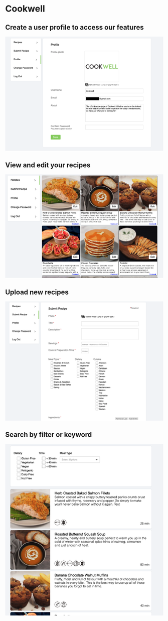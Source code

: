 # Cookwell






## Create a user profile to access our features
<p align="center">
  <img src="https://github.com/ryamel/Cookwell_Nodejs_React/blob/34308d8909626078aa89a07666af5c419850ee40/profile.png" />
</p>

## View and edit your recipes
<p align="center">
  <img src="https://github.com/ryamel/Cookwell_Nodejs_React/blob/af699820a381bc3156a0dd03816e44965c8cbece/recipes.png" />
</p>

## Upload new recipes
<p align="center">
  <img src="https://github.com/ryamel/Cookwell_Nodejs_React/blob/e31e3d86014513f0e2a849b6a9a2bd853b608438/upload.png" />
</p>

## Search by filter or keyword
<p align="center">
  <img src="https://github.com/ryamel/Cookwell_Nodejs_React/blob/f76c652714ed72bf5e5a7891cc64a80031423b5c/filter.png" />
</p>
